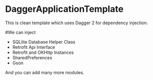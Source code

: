 # DaggerApplicationTemplate
This is clean template which uses Dagger 2 for dependency injection.

#We can inject
* SQLlite Database Helper Class
* Retrofit Api Interface
* Retrofit and OKHttp Instances
* SharedPreferences
* Gson

And you can add many more modules.

